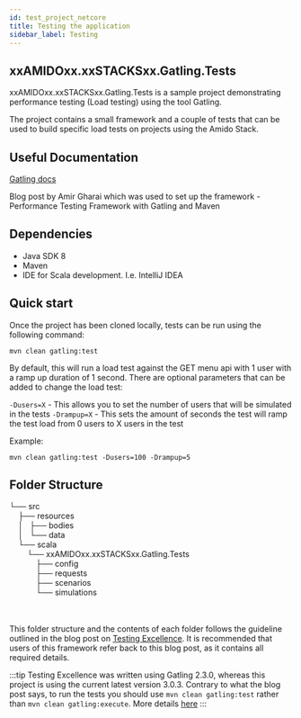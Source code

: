 ```yaml
---
id: test_project_netcore
title: Testing the application
sidebar_label: Testing
---
```


## xxAMIDOxx.xxSTACKSxx.Gatling.Tests

xxAMIDOxx.xxSTACKSxx.Gatling.Tests is a sample project demonstrating performance testing (Load testing) using the tool Gatling.

The project contains a small framework and a couple of tests that can be used to build specific load tests on projects using the Amido Stack.



## Useful Documentation

[Gatling docs](https://gatling.io/docs/current)

Blog post by Amir Gharai which was used to set up the framework - Performance Testing Framework with Gatling and Maven



## Dependencies

- Java SDK 8
- Maven
- IDE for Scala development. I.e. IntelliJ IDEA



## Quick start

Once the project has been cloned locally, tests can be run using the following command:

`mvn clean gatling:test`

By default, this will run a load test against the GET menu api with 1 user with a ramp up duration of 1 second. There are optional parameters that can be added to change the load test:

`-Dusers=X` - This allows you to set the number of users that will be simulated in the tests
`-Drampup=X` - This sets the amount of seconds the test will ramp the test load from 0 users to X users in the test

Example:

`mvn clean gatling:test -Dusers=100 -Drampup=5`

## Folder Structure

<div>
    <div>└──&nbsp;src</div>
    <div>&nbsp;&nbsp;&nbsp;&nbsp;├──&nbsp;resources</div>
    <div>&nbsp;&nbsp;&nbsp;&nbsp;│&nbsp;&nbsp;&nbsp;├──&nbsp;bodies</div>
    <div>&nbsp;&nbsp;&nbsp;&nbsp;│&nbsp;&nbsp;&nbsp;└──&nbsp;data</div>
    <div>&nbsp;&nbsp;&nbsp;&nbsp;└──&nbsp;scala</div>
    <div>&nbsp;&nbsp;&nbsp;&nbsp;&nbsp;&nbsp;&nbsp;&nbsp;└──&nbsp;xxAMIDOxx.xxSTACKSxx.Gatling.Tests</div>
    <div>&nbsp;&nbsp;&nbsp;&nbsp;&nbsp;&nbsp;&nbsp;&nbsp;&nbsp;&nbsp;&nbsp;&nbsp;├──&nbsp;config</div>
    <div>&nbsp;&nbsp;&nbsp;&nbsp;&nbsp;&nbsp;&nbsp;&nbsp;&nbsp;&nbsp;&nbsp;&nbsp;├──&nbsp;requests</div>
    <div>&nbsp;&nbsp;&nbsp;&nbsp;&nbsp;&nbsp;&nbsp;&nbsp;&nbsp;&nbsp;&nbsp;&nbsp;├──&nbsp;scenarios</div>
    <div>&nbsp;&nbsp;&nbsp;&nbsp;&nbsp;&nbsp;&nbsp;&nbsp;&nbsp;&nbsp;&nbsp;&nbsp;└──&nbsp;simulations</div>
</div>
<br></br>

This folder structure and the contents of each folder follows the guideline outlined in the blog post on [Testing Excellence](https://devqa.io/gatling-maven-performance-test-framework/). It is recommended that users of this framework refer back to this blog post, as it contains all required details.

:::tip
Testing Excellence was written using Gatling 2.3.0, whereas this project is using the current latest version 3.0.3. Contrary to what the blog post says, to run the tests you should use `mvn clean gatling:test` rather than `mvn clean gatling:execute`. More details [here](https://gatling.io/docs/current/migration_guides/2.3-to-3.0)
:::
